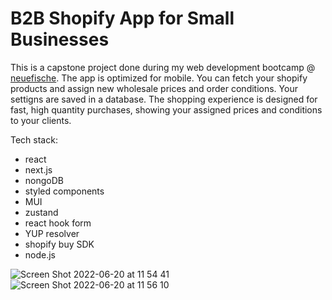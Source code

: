 # B2B Shopify App for Small Businesses

This is a capstone project done during my web development bootcamp @ [neuefische](neuefische). The app is optimized for mobile.
You can fetch your shopify products and assign new wholesale prices and order conditions. Your settigns are saved in a database. The shopping experience is designed for fast, high quantity purchases, showing your assigned prices and conditions to your clients.

Tech stack: 
- react 
- next.js
- nongoDB
- styled components
- MUI
- zustand
- react hook form
- YUP resolver
- shopify buy SDK
- node.js 

![Screen Shot 2022-06-20 at 11 54 41](https://user-images.githubusercontent.com/102030428/175499381-491e73df-b270-4532-8f0e-4c925de53b99.png)
![Screen Shot 2022-06-20 at 11 56 10](https://user-images.githubusercontent.com/102030428/175499661-9087069a-55b4-47fb-b309-be3f939f5564.png)

